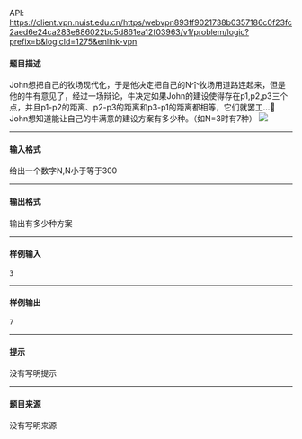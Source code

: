 API: https://client.vpn.nuist.edu.cn/https/webvpn893ff9021738b0357186c0f23fc2aed6e24ca283e886022bc5d861ea12f03963/v1/problem/logic?prefix=b&logicId=1275&enlink-vpn

#### 题目描述

John想把自己的牧场现代化，于是他决定把自己的N个牧场用道路连起来，但是他的牛有意见了，经过一场辩论，牛决定如果John的建设使得存在p1,p2,p3三个点，并且p1-p2的距离、p2-p3的距离和p3-p1的距离都相等，它们就罢工… John想知道能让自己的牛满意的建设方案有多少种。（如N=3时有7种） ![](../file/1275_0.jpg)

---

#### 输入格式

给出一个数字N,N小于等于300

---

#### 输出格式

输出有多少种方案

---

#### 样例输入
```
3
```

---

#### 样例输出
```
7
```

---

#### 提示

没有写明提示

---

#### 题目来源

没有写明来源